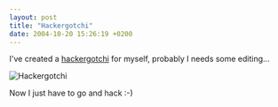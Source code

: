 ```yaml
---
layout: post
title: "Hackergotchi"
date: 2004-10-20 15:26:19 +0200
---
```


I've created a [hackergotchi](http://en.wikipedia.org/wiki/Hackergotchi) for
myself, probably I needs some editing...

![Hackergotchi](http://planet.luon.net/images/faces/christian.png)

Now I just have to go and hack :-)
